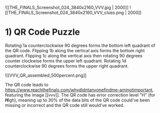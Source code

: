 ![[THE_FINALS_Screenshot_024_3840x2160_VVV.jpg | 2000]]
![[THE_FINALS_Screenshot_024_3840x2160_VVV_clues.png | 2000]]

# 1) QR Code Puzzle
Rotating 1a counterclockwise 90 degrees forms the bottom left quadrant of the QR code. 
Flipping 1b along the vertical axis forms the bottom right quadrant.
Flipping 1c along the vertical axis then rotating 90 degrees counter clockwise forms the upper left quadrant.
Rotating 1d counterclockwise 90 degrees forms the upper right quadrant.

![[VVV_QR_assembled_500percent.png]]

The QR code leads to https://www.reachthefinals.com/whydidntanyonefindme-aminotimportant, featuring the image [[vvv]].
The QR code has error correction level "H" (for ***H***igh), meaning up to 30% of the data bits of the QR code could've been missing or incorrect and the QR code still would've worked. 